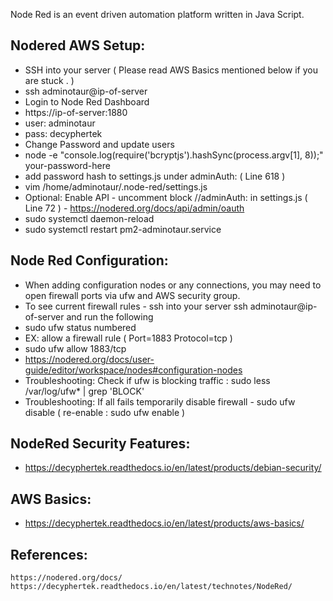 Node Red is an event driven automation platform written in Java Script. 

Nodered AWS Setup:
-----------------

* SSH into your server ( Please read AWS Basics mentioned below if you are stuck . )
* ssh adminotaur@ip-of-server
* Login to Node Red Dashboard
* https://ip-of-server:1880
* user: adminotaur
* pass: decyphertek
* Change Password and update users
* node -e "console.log(require('bcryptjs').hashSync(process.argv[1], 8));" your-password-here
* add password hash to settings.js under adminAuth:  ( Line 618 )
* vim /home/adminotaur/.node-red/settings.js
* Optional: Enable API - uncomment block //adminAuth: in settings.js ( Line 72 ) - https://nodered.org/docs/api/admin/oauth
* sudo systemctl daemon-reload
* sudo systemctl restart pm2-adminotaur.service

Node Red Configuration:
------------------------

* When adding configuration nodes or any connections, you may need to open firewall ports via ufw and AWS security group.
* To see current firewall rules - ssh into your server ssh adminotaur@ip-of-server and run the following
* sudo ufw status numbered
* EX: allow a firewall rule ( Port=1883 Protocol=tcp )
* sudo ufw allow 1883/tcp 
* https://nodered.org/docs/user-guide/editor/workspace/nodes#configuration-nodes
* Troubleshooting: Check if ufw is blocking traffic : sudo less /var/log/ufw* | grep 'BLOCK'
* Troubleshooting: If all fails temporarily disable firewall - sudo ufw disable ( re-enable : sudo ufw enable )

NodeRed Security Features:
--------------------------

* https://decyphertek.readthedocs.io/en/latest/products/debian-security/

AWS Basics:
-----------

* https://decyphertek.readthedocs.io/en/latest/products/aws-basics/

References:
------------

    https://nodered.org/docs/
    https://decyphertek.readthedocs.io/en/latest/technotes/NodeRed/
